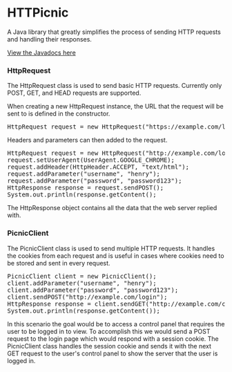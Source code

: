 # HTTPicnic
A Java library that greatly simplifies the process of sending HTTP requests and handling their responses.

[View the Javadocs here](https://henry-anderson.github.io/HTTPicnic/)

<h3>HttpRequest</h3>
The HttpRequest class is used to send basic HTTP requests. Currently only POST, GET, and HEAD requests are supported.


When creating a new HttpRequest instance, the URL that the request will be sent to is defined in the constructor.

<pre>
HttpRequest request = new HttpRequest("https://example.com/login");
</pre>

Headers and parameters can then added to the request.

<pre>
HttpRequest request = new HttpRequest("http://example.com/login");
request.setUserAgent(UserAgent.GOOGLE_CHROME);
request.addHeader(HttpHeader.ACCEPT, "text/html");
request.addParameter("username", "henry");
request.addParameter("password", "password123");
HttpResponse response = request.sendPOST();
System.out.println(response.getContent();
</pre>

The HttpResponse object contains all the data that the web server replied with.

<h3>PicnicClient</h3>
The PicnicClient class is used to send multiple HTTP requests. It handles the cookies from each request and is useful in cases where cookies need to be stored and sent in every request.

<pre>
PicnicClient client = new PicnicClient();
client.addParameter("username", "henry");
client.addParameter("password", "password123");
client.sendPOST("http://example.com/login");
HttpResponse response = client.sendGET("http://example.com/control_panel");
System.out.println(response.getContent());
</pre>

In this scenario the goal would be to access a control panel that requires the user to be logged in to view. To accomplish this we would send a POST request to the login page which would respond with a session cookie. The PicnicClient class handles  the session cookie and sends it with the next GET request to the user's control panel to show the server that the user is logged in.
